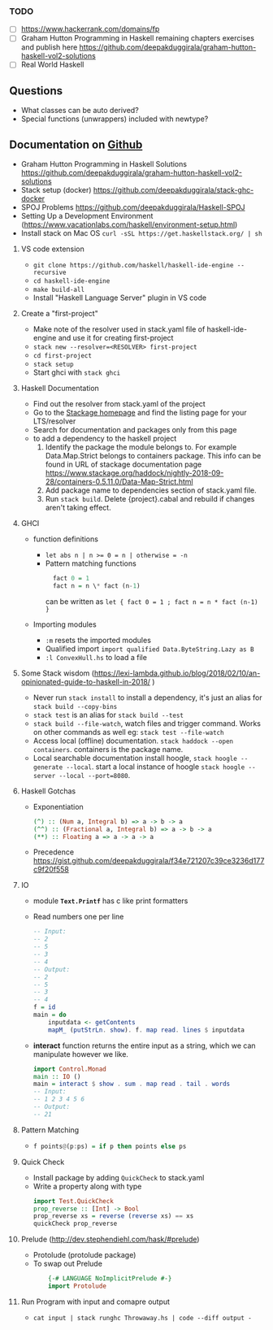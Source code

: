 ### TODO

-   [ ] <https://www.hackerrank.com/domains/fp>
-   [ ] Graham Hutton Programming in Haskell remaining chapters exercises and publish here <https://github.com/deepakduggirala/graham-hutton-haskell-vol2-solutions>
-   [ ] Real World Haskell

## Questions

-   What classes can be auto derived?
-   Special functions (unwrappers) included with newtype? 

## Documentation on [Github](https://github.com/deepakduggirala/haskell-journal)

-   Graham Hutton Programming in Haskell Solutions <https://github.com/deepakduggirala/graham-hutton-haskell-vol2-solutions>
-   Stack setup (docker) <https://github.com/deepakduggirala/stack-ghc-docker>
-   SPOJ Problems <https://github.com/deepakduggirala/Haskell-SPOJ>
-   Setting Up a Development Environment (<https://www.vacationlabs.com/haskell/environment-setup.html>)
-   Install stack on Mac OS `curl -sSL https://get.haskellstack.org/ | sh`

1.  VS code extension
    -   `git clone https://github.com/haskell/haskell-ide-engine --recursive`
    -   `cd haskell-ide-engine`
    -   `make build-all`
    -   Install "Haskell Language Server" plugin in VS code
2.  Create a "first-project"
    -   Make note of the resolver used in stack.yaml file of haskell-ide-engine and use it for creating first-project
    -   `stack new --resolver=<RESOLVER> first-project`
    -   `cd first-project`
    -   `stack setup`
    -   Start ghci with `stack ghci`
3.  Haskell Documentation
    -   Find out the resolver from stack.yaml of the project
    -   Go to the [Stackage homepage](https://www.stackage.org/) and find the listing page for your LTS/resolver
    -   Search for documentation and packages only from this page
    -   to add a dependency to the haskell project
        1.  Identify the package the module belongs to. For example Data.Map.Strict belongs to containers package. This info can be found in URL of stackage documentation page
            <https://www.stackage.org/haddock/nightly-2018-09-28/containers-0.5.11.0/Data-Map-Strict.html>
        2.  Add package name to dependencies section of stack.yaml file.
        3.  Run `stack build`. Delete {project}.cabal and rebuild if changes aren't taking effect.
4.  GHCI

    -   function definitions

        -   `let abs n | n >= 0 = n | otherwise = -n`
        -   Pattern matching functions
            ```haskell
              fact 0 = 1
              fact n = n \* fact (n-1)
            ```
            can be written as `let { fact 0 = 1 ; fact n = n * fact (n-1) }`

    -   Importing modules
        -   `:m` resets the imported modules
        -   Qualified import `import qualified Data.ByteString.Lazy as B`
        -   `:l ConvexHull.hs` to load a file

5.  Some Stack wisdom (<https://lexi-lambda.github.io/blog/2018/02/10/an-opinionated-guide-to-haskell-in-2018/> )

    -   Never run `stack install` to install a dependency, it's just an alias for `stack build --copy-bins`
    -   `stack test` is an alias for `stack build --test`
    -   `stack build --file-watch`, watch files and trigger command. Works on other commands as well eg: `stack test --file-watch`
    -   Access local (offline) documentation. `stack haddock --open containers`. containers is the package name.
    -   Local searchable documentation install hoogle, `stack hoogle -- generate --local`. start a local instance of hoogle `stack hoogle -- server --local --port=8080`.

6.  Haskell Gotchas
    -   Exponentiation
        ```haskell
        (^) :: (Num a, Integral b) => a -> b -> a
        (^^) :: (Fractional a, Integral b) => a -> b -> a
        (**) :: Floating a => a -> a -> a
        ```
    -   Precedence <https://gist.github.com/deepakduggirala/f34e721207c39ce3236d177c9f20f558>       
7.  IO

    -   module <b>`Text.Printf`</b> has c like print formatters
    -   Read numbers one per line

        ```haskell
        -- Input:
        -- 2
        -- 5
        -- 3
        -- 4
        -- Output:
        -- 2
        -- 5
        -- 3
        -- 4
        f = id
        main = do
            inputdata <- getContents
            mapM_ (putStrLn. show). f. map read. lines $ inputdata
        ```

    -   <b>interact</b> function returns the entire input as a string, which we can manipulate however we like.
        ```haskell
        import Control.Monad
        main :: IO ()
        main = interact $ show . sum . map read . tail . words
        -- Input:
        -- 1 2 3 4 5 6
        -- Output:
        -- 21
        ```


8.  Pattern Matching
    -   ```haskell
        f points@(p:ps) = if p then points else ps
        ```
9.  Quick Check
    -   Install package by adding `QuickCheck` to stack.yaml
    -   Write a property along with type
        ```haskell
        import Test.QuickCheck
        prop_reverse :: [Int] -> Bool
        prop_reverse xs = reverse (reverse xs) == xs
        quickCheck prop_reverse
        ```
10. Prelude (<http://dev.stephendiehl.com/hask/#prelude>)
    -   Protolude (protolude package)
    -   To swap out Prelude
        ```haskell
            {-# LANGUAGE NoImplicitPrelude #-}
            import Protolude
        ```
11. Run Program with input and comapre output
    -   `cat input | stack runghc Throwaway.hs | code --diff output -`
